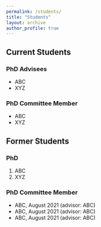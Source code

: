 ```yaml
---
permalink: /students/
title: "Students"
layout: archive
author_profile: true
---
```


## Current Students

### PhD Advisees

* ABC
* XYZ


### PhD Committee Member

* ABC
* XYZ

## Former Students

### PhD
1. ABC
2. XYZ

### PhD Committee Member

* ABC, August 2021 (advisor: ABC)
* ABC, August 2021 (advisor: ABC)
* ABC, August 2021 (advisor: ABC)
